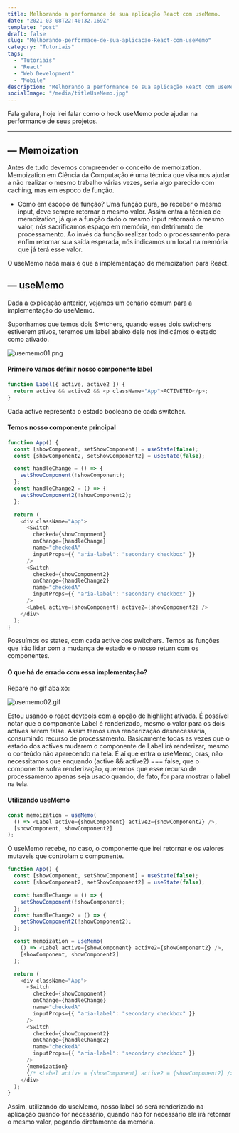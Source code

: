 ```yaml
---
title: Melhorando a performance de sua aplicação React com useMemo.
date: "2021-03-08T22:40:32.169Z"
template: "post"
draft: false
slug: "Melhorando-performace-de-sua-aplicacao-React-com-useMemo"
category: "Tutoriais"
tags:
  - "Tutoriais"
  - "React"
  - "Web Development"
  - "Mobile"
description: "Melhorando a performance de sua aplicação React com useMemo"
socialImage: "/media/titleUseMemo.jpg"
---
```


Fala galera, hoje irei falar como o hook useMemo pode ajudar na performance de seus projetos.

---

## — Memoization

Antes de tudo devemos compreender o conceito de memoization. Memoization em Ciência da Computação é uma técnica que visa nos ajudar a não realizar o mesmo trabalho várias vezes,
seria algo parecido com caching, mas em espoco de função.

- Como em escopo de função?
  Uma função pura, ao receber o mesmo input, deve sempre retornar o mesmo valor. Assim entra a técnica de memoization, já que a função dado o mesmo input retornará o mesmo valor,
  nós sacrificamos espaço em memória, em detrimento de processamento. Ao invés da função realizar todo o processamento para enfim retornar sua saída esperada, nós indicamos um local na memória que já terá esse valor.

O useMemo nada mais é que a implementação de memoization para React.

## — useMemo

Dada a explicação anterior, vejamos um cenário comum para a implementação do useMemo.

Suponhamos que temos dois Swtchers, quando esses dois switchers estiverem ativos, teremos um label abaixo dele nos indicámos o estado como ativado.

![usememo01.png](/media/usememo01.png)

#### Primeiro vamos definir nosso componente label

```javascript
function Label({ active, active2 }) {
  return active && active2 && <p className="App">ACTIVETED</p>;
}
```

Cada active representa o estado booleano de cada switcher.

#### Temos nosso componente principal

```javascript
function App() {
  const [showComponent, setShowComponent] = useState(false);
  const [showComponent2, setShowComponent2] = useState(false);

  const handleChange = () => {
    setShowComponent(!showComponent);
  };
  const handleChange2 = () => {
    setShowComponent2(!showComponent2);
  };

  return (
    <div className="App">
      <Switch
        checked={showComponent}
        onChange={handleChange}
        name="checkedA"
        inputProps={{ "aria-label": "secondary checkbox" }}
      />
      <Switch
        checked={showComponent2}
        onChange={handleChange2}
        name="checkedA"
        inputProps={{ "aria-label": "secondary checkbox" }}
      />
      <Label active={showComponent} active2={showComponent2} />
    </div>
  );
}
```

Possuímos os states, com cada active dos switchers. Temos as funções que irão lidar com a mudança de estado e o nosso return com os componentes.

#### O que há de errado com essa implementação?

Repare no gif abaixo:

![usememo02.gif](/media/usememo02.gif)

Estou usando o react devtools com a opção de highlight ativada. É possível notar que o componente Label é renderizado, mesmo o valor para os dois actives serem false.
Assim temos uma renderização desnecessária, consumindo recurso de processamento.
Basicamente todas as vezes que o estado dos actives mudarem o componente de Label irá renderizar, mesmo o conteúdo não aparecendo na tela.
É aí que entra o useMemo, oras, não necessitamos que enquando (active && active2) === false, que o componente sofra renderização, queremos que esse recurso de processamento apenas seja usado quando, de fato, for para mostrar o label na tela.

#### Utilizando useMemo

```javascript
const memoization = useMemo(
  () => <Label active={showComponent} active2={showComponent2} />,
  [showComponent, showComponent2]
);
```

O useMemo recebe, no caso, o componente que irei retornar e os valores mutaveis que controlam o componente.

```javascript
function App() {
  const [showComponent, setShowComponent] = useState(false);
  const [showComponent2, setShowComponent2] = useState(false);

  const handleChange = () => {
    setShowComponent(!showComponent);
  };
  const handleChange2 = () => {
    setShowComponent2(!showComponent2);
  };

  const memoization = useMemo(
    () => <Label active={showComponent} active2={showComponent2} />,
    [showComponent, showComponent2]
  );

  return (
    <div className="App">
      <Switch
        checked={showComponent}
        onChange={handleChange}
        name="checkedA"
        inputProps={{ "aria-label": "secondary checkbox" }}
      />
      <Switch
        checked={showComponent2}
        onChange={handleChange2}
        name="checkedA"
        inputProps={{ "aria-label": "secondary checkbox" }}
      />
      {memoization}
      {/* <Label active = {showComponent} active2 = {showComponent2} /> */}
    </div>
  );
}
```

Assim, utilizando do useMemo, nosso label só será renderizado na aplicação quando for necessário, quando não for necessário ele irá retornar o mesmo valor, pegando diretamente da memória.

